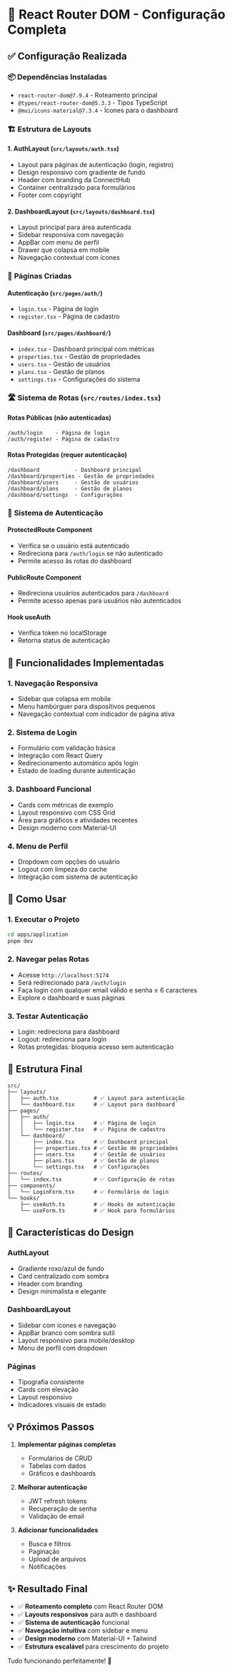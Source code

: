 # 🚀 React Router DOM - Configuração Completa

## ✅ Configuração Realizada

### 📦 **Dependências Instaladas**
- `react-router-dom@7.9.4` - Roteamento principal
- `@types/react-router-dom@5.3.3` - Tipos TypeScript
- `@mui/icons-material@7.3.4` - Ícones para o dashboard

### 🏗️ **Estrutura de Layouts**

#### 1. **AuthLayout** (`src/layouts/auth.tsx`)
- Layout para páginas de autenticação (login, registro)
- Design responsivo com gradiente de fundo
- Header com branding da ConnectHub
- Container centralizado para formulários
- Footer com copyright

#### 2. **DashboardLayout** (`src/layouts/dashboard.tsx`)
- Layout principal para área autenticada
- Sidebar responsiva com navegação
- AppBar com menu de perfil
- Drawer que colapsa em mobile
- Navegação contextual com ícones

### 📄 **Páginas Criadas**

#### **Autenticação** (`src/pages/auth/`)
- `login.tsx` - Página de login
- `register.tsx` - Página de cadastro

#### **Dashboard** (`src/pages/dashboard/`)
- `index.tsx` - Dashboard principal com métricas
- `properties.tsx` - Gestão de propriedades
- `users.tsx` - Gestão de usuários
- `plans.tsx` - Gestão de planos
- `settings.tsx` - Configurações do sistema

### 🛣️ **Sistema de Rotas** (`src/routes/index.tsx`)

#### **Rotas Públicas** (não autenticadas)
```
/auth/login    - Página de login
/auth/register - Página de cadastro
```

#### **Rotas Protegidas** (requer autenticação)
```
/dashboard           - Dashboard principal
/dashboard/properties - Gestão de propriedades
/dashboard/users     - Gestão de usuários
/dashboard/plans     - Gestão de planos
/dashboard/settings  - Configurações
```

### 🔐 **Sistema de Autenticação**

#### **ProtectedRoute Component**
- Verifica se o usuário está autenticado
- Redireciona para `/auth/login` se não autenticado
- Permite acesso às rotas do dashboard

#### **PublicRoute Component**
- Redireciona usuários autenticados para `/dashboard`
- Permite acesso apenas para usuários não autenticados

#### **Hook useAuth**
- Verifica token no localStorage
- Retorna status de autenticação

## 🎯 **Funcionalidades Implementadas**

### 1. **Navegação Responsiva**
- Sidebar que colapsa em mobile
- Menu hambúrguer para dispositivos pequenos
- Navegação contextual com indicador de página ativa

### 2. **Sistema de Login**
- Formulário com validação básica
- Integração com React Query
- Redirecionamento automático após login
- Estado de loading durante autenticação

### 3. **Dashboard Funcional**
- Cards com métricas de exemplo
- Layout responsivo com CSS Grid
- Área para gráficos e atividades recentes
- Design moderno com Material-UI

### 4. **Menu de Perfil**
- Dropdown com opções do usuário
- Logout com limpeza do cache
- Integração com sistema de autenticação

## 🚀 **Como Usar**

### 1. **Executar o Projeto**
```bash
cd apps/application
pnpm dev
```

### 2. **Navegar pelas Rotas**
- Acesse `http://localhost:5174`
- Será redirecionado para `/auth/login`
- Faça login com qualquer email válido e senha ≥ 6 caracteres
- Explore o dashboard e suas páginas

### 3. **Testar Autenticação**
- Login: redireciona para dashboard
- Logout: redireciona para login
- Rotas protegidas: bloqueia acesso sem autenticação

## 📁 **Estrutura Final**

```
src/
├── layouts/
│   ├── auth.tsx           # ✅ Layout para autenticação
│   └── dashboard.tsx      # ✅ Layout para dashboard
├── pages/
│   ├── auth/
│   │   ├── login.tsx      # ✅ Página de login
│   │   └── register.tsx   # ✅ Página de cadastro
│   └── dashboard/
│       ├── index.tsx      # ✅ Dashboard principal
│       ├── properties.tsx # ✅ Gestão de propriedades
│       ├── users.tsx      # ✅ Gestão de usuários
│       ├── plans.tsx      # ✅ Gestão de planos
│       └── settings.tsx   # ✅ Configurações
├── routes/
│   └── index.tsx          # ✅ Configuração de rotas
├── components/
│   └── LoginForm.tsx      # ✅ Formulário de login
└── hooks/
    ├── useAuth.ts         # ✅ Hooks de autenticação
    └── useForm.ts         # ✅ Hook para formulários
```

## 🎨 **Características do Design**

### **AuthLayout**
- Gradiente roxo/azul de fundo
- Card centralizado com sombra
- Header com branding
- Design minimalista e elegante

### **DashboardLayout**
- Sidebar com ícones e navegação
- AppBar branco com sombra sutil
- Layout responsivo para mobile/desktop
- Menu de perfil com dropdown

### **Páginas**
- Tipografia consistente
- Cards com elevação
- Layout responsivo
- Indicadores visuais de estado

## 💡 **Próximos Passos**

1. **Implementar páginas completas**
   - Formulários de CRUD
   - Tabelas com dados
   - Gráficos e dashboards

2. **Melhorar autenticação**
   - JWT refresh tokens
   - Recuperação de senha
   - Validação de email

3. **Adicionar funcionalidades**
   - Busca e filtros
   - Paginação
   - Upload de arquivos
   - Notificações

## ✨ **Resultado Final**

- ✅ **Roteamento completo** com React Router DOM
- ✅ **Layouts responsivos** para auth e dashboard
- ✅ **Sistema de autenticação** funcional
- ✅ **Navegação intuitiva** com sidebar e menu
- ✅ **Design moderno** com Material-UI + Tailwind
- ✅ **Estrutura escalável** para crescimento do projeto

Tudo funcionando perfeitamente! 🎉